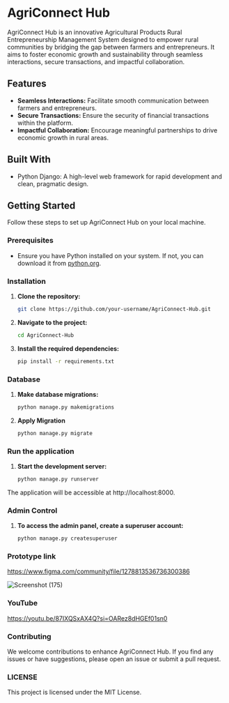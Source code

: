 # AgriConnect Hub

AgriConnect Hub is an innovative Agricultural Products Rural Entrepreneurship Management System designed to empower rural communities by bridging the gap between farmers and entrepreneurs. It aims to foster economic growth and sustainability through seamless interactions, secure transactions, and impactful collaboration.

## Features

- **Seamless Interactions:** Facilitate smooth communication between farmers and entrepreneurs.
- **Secure Transactions:** Ensure the security of financial transactions within the platform.
- **Impactful Collaboration:** Encourage meaningful partnerships to drive economic growth in rural areas.

## Built With

- Python Django: A high-level web framework for rapid development and clean, pragmatic design.

## Getting Started

Follow these steps to set up AgriConnect Hub on your local machine.

### Prerequisites

- Ensure you have Python installed on your system. If not, you can download it from [python.org](https://www.python.org/).

### Installation

1. **Clone the repository:**

   ```bash
   git clone https://github.com/your-username/AgriConnect-Hub.git
2. **Navigate to the project:**
    ```bash
    cd AgriConnect-Hub
3. **Install the required dependencies:**
   ```bash
   pip install -r requirements.txt

### Database

1. **Make database migrations:**
   ```bash
   python manage.py makemigrations
2. **Apply Migration**
   ```bash
   python manage.py migrate
### Run the application

1. **Start the development server:**
   ```bash
   python manage.py runserver
The application will be accessible at http://localhost:8000.

### Admin Control
1. **To access the admin panel, create a superuser account:**
   ```bash
   python manage.py createsuperuser

### Prototype link
https://www.figma.com/community/file/1278813536736300386

![Screenshot (175)](https://github.com/manishraj27/AGRICONNECT-HUB/assets/77354587/1fa92640-a2d4-4276-9a8c-d1029724746c)

### YouTube
https://youtu.be/87IXQSxAX4Q?si=OARez8dHGEf01sn0

### Contributing
We welcome contributions to enhance AgriConnect Hub. If you find any issues or have suggestions, please open an issue or submit a pull request.
### LICENSE
This project is licensed under the MIT License.
